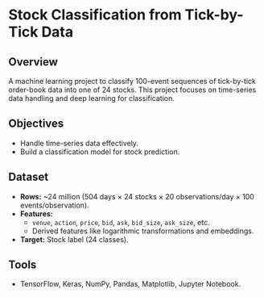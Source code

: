 # Stock Classification from Tick-by-Tick Data

## Overview
A machine learning project to classify 100-event sequences of tick-by-tick order-book data into one of 24 stocks. This project focuses on time-series data handling and deep learning for classification.

## Objectives
- Handle time-series data effectively.
- Build a classification model for stock prediction.

## Dataset
- **Rows:** ~24 million (504 days × 24 stocks × 20 observations/day × 100 events/observation).
- **Features:**
  - `venue`, `action`, `price`, `bid`, `ask`, `bid_size`, `ask_size`, etc.
  - Derived features like logarithmic transformations and embeddings.
- **Target:** Stock label (24 classes).

## Tools
- TensorFlow, Keras, NumPy, Pandas, Matplotlib, Jupyter Notebook.


